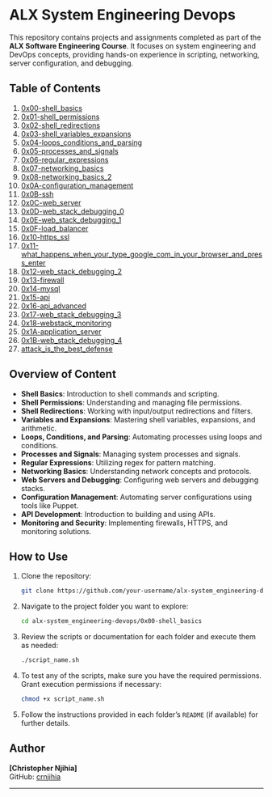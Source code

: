 # ALX System Engineering Devops

This repository contains projects and assignments completed as part of the **ALX Software Engineering Course**. It focuses on system engineering and DevOps concepts, providing hands-on experience in scripting, networking, server configuration, and debugging.

## Table of Contents

1. [0x00-shell_basics](./0x00-shell_basics)
2. [0x01-shell_permissions](./0x01-shell_permissions)
3. [0x02-shell_redirections](./0x02-shell_redirections)
4. [0x03-shell_variables_expansions](./0x03-shell_variables_expansions)
5. [0x04-loops_conditions_and_parsing](./0x04-loops_conditions_and_parsing)
6. [0x05-processes_and_signals](./0x05-processes_and_signals)
7. [0x06-regular_expressions](./0x06-regular_expressions)
8. [0x07-networking_basics](./0x07-networking_basics)
9. [0x08-networking_basics_2](./0x08-networking_basics_2)
10. [0x0A-configuration_management](./0x0A-configuration_management)
11. [0x0B-ssh](./0x0B-ssh)
12. [0x0C-web_server](./0x0C-web_server)
13. [0x0D-web_stack_debugging_0](./0x0D-web_stack_debugging_0)
14. [0x0E-web_stack_debugging_1](./0x0E-web_stack_debugging_1)
15. [0x0F-load_balancer](./0x0F-load_balancer)
16. [0x10-https_ssl](./0x10-https_ssl)
17. [0x11-what_happens_when_your_type_google_com_in_your_browser_and_press_enter](./0x11-what_happens_when_your_type_google_com_in_your_browser_and_press_enter)
18. [0x12-web_stack_debugging_2](./0x12-web_stack_debugging_2)
19. [0x13-firewall](./0x13-firewall)
20. [0x14-mysql](./0x14-mysql)
21. [0x15-api](./0x15-api)
22. [0x16-api_advanced](./0x16-api_advanced)
23. [0x17-web_stack_debugging_3](./0x17-web_stack_debugging_3)
24. [0x18-webstack_monitoring](./0x18-webstack_monitoring)
25. [0x1A-application_server](./0x1A-application_server)
26. [0x1B-web_stack_debugging_4](./0x1B-web_stack_debugging_4)
27. [attack_is_the_best_defense](./attack_is_the_best_defense)

## Overview of Content

- **Shell Basics**: Introduction to shell commands and scripting.
- **Shell Permissions**: Understanding and managing file permissions.
- **Shell Redirections**: Working with input/output redirections and filters.
- **Variables and Expansions**: Mastering shell variables, expansions, and arithmetic.
- **Loops, Conditions, and Parsing**: Automating processes using loops and conditions.
- **Processes and Signals**: Managing system processes and signals.
- **Regular Expressions**: Utilizing regex for pattern matching.
- **Networking Basics**: Understanding network concepts and protocols.
- **Web Servers and Debugging**: Configuring web servers and debugging stacks.
- **Configuration Management**: Automating server configurations using tools like Puppet.
- **API Development**: Introduction to building and using APIs.
- **Monitoring and Security**: Implementing firewalls, HTTPS, and monitoring solutions.

## How to Use

1. Clone the repository:
   ```bash
   git clone https://github.com/your-username/alx-system_engineering-devops.git
   ```
2. Navigate to the project folder you want to explore:

   ```bash
   cd alx-system_engineering-devops/0x00-shell_basics
   ```

3. Review the scripts or documentation for each folder and execute them as needed:

   ```bash
   ./script_name.sh
   ```

4. To test any of the scripts, make sure you have the required permissions. Grant execution permissions if necessary:

   ```bash
   chmod +x script_name.sh
   ```

5. Follow the instructions provided in each folder’s `README` (if available) for further details.

## Author

**[Christopher Njihia]**  
GitHub: [crnjihia](https://github.com/crnjihia)

---
